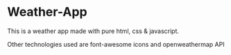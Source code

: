 # Weather-App

This is a weather app made with pure html, css & javascript.

Other technologies used are font-awesome icons and openweathermap API
 